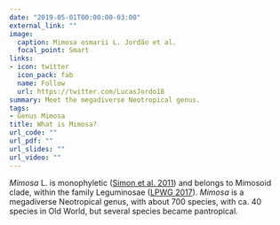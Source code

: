 ```yaml
---
date: "2019-05-01T00:00:00-03:00"
external_link: ""
image:
  caption: Mimosa osmarii L. Jordão et al.
  focal_point: Smart
links:
- icon: twitter
  icon_pack: fab
  name: Follow
  url: https://twitter.com/LucasJordo18
summary: Meet the megadiverse Neotropical genus.
tags:
- Genus Mimosa
title: What is Mimosa?
url_code: ""
url_pdf: ""
url_slides: ""
url_video: ""
---
```


*Mimosa* L. is monophyletic ([Simon et al. 2011](https://doi.org/10.3732/ajb.1000520)) and belongs to Mimosoid clade, within the family Leguminosae ([LPWG 2017](https://doi.org/10.12705/661.3)). *Mimosa* is a megadiverse Neotropical genus, with about 700 species, with ca. 40 species in Old World, but several species became pantropical.